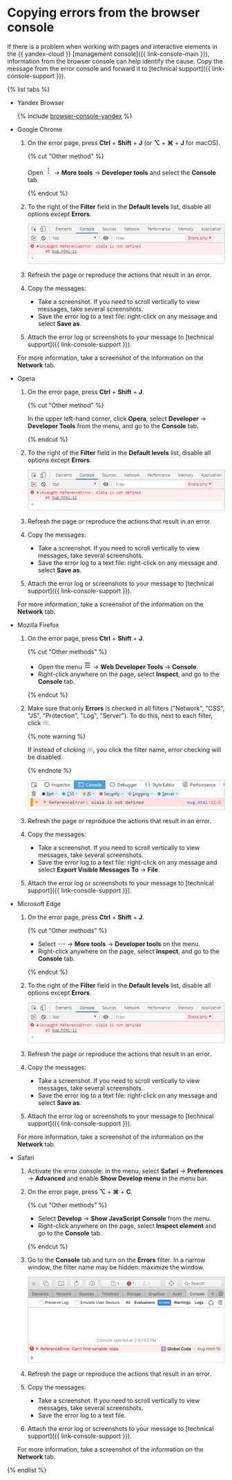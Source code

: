 # Copying errors from the browser console

If there is a problem when working with pages and interactive elements in the {{ yandex-cloud }} [management console]({{ link-console-main }}), information from the browser console can help identify the cause. Copy the message from the error console and forward it to [technical support]({{ link-console-support }}).

{% list tabs %}


- Yandex Browser

   {% include [browser-console-yandex](../_includes/support/browser-console-yandex.md) %}


- Google Chrome

   1. On the error page, press **Ctrl** + **Shift** + **J** (or **⌥** + **⌘** + **J** for macOS).

      {% cut "Other method" %}

      Open ![image](../_assets/support/chrome-menu.png) → **More tools** → **Developer tools** and select the **Console** tab.

      {% endcut %}

   1. To the right of the **Filter** field in the **Default levels** list, disable all options except **Errors**.

      ![image](../_assets/support/chromium-console.png)

   1. Refresh the page or reproduce the actions that result in an error.
   1. Copy the messages:

      * Take a screenshot. If you need to scroll vertically to view messages, take several screenshots.
      * Save the error log to a text file: right-click on any message and select **Save as**.

   1. Attach the error log or screenshots to your message to [technical support]({{ link-console-support }}).

   For more information, take a screenshot of the information on the **Network** tab.

- Opera

   1. On the error page, press **Ctrl** + **Shift** + **J**.

      {% cut "Other method" %}

      In the upper left-hand corner, click **Opera**, select **Developer** → **Developer Tools** from the menu, and go to the **Console** tab.

      {% endcut %}

   1. To the right of the **Filter** field in the **Default levels** list, disable all options except **Errors**.

      ![image](../_assets/support/chromium-console.png)

   1. Refresh the page or reproduce the actions that result in an error.
   1. Copy the messages:

      - Take a screenshot. If you need to scroll vertically to view messages, take several screenshots.
      - Save the error log to a text file: right-click on any message and select **Save as**.

   1. Attach the error log or screenshots to your message to [technical support]({{ link-console-support }}).

   For more information, take a screenshot of the information on the **Network** tab.

- Mozilla Firefox

   1. On the error page, press **Ctrl** + **Shift** + **J**.

      {% cut "Other methods" %}

      * Open the menu ![image](../_assets/support/firefox-menu.png) → **Web Developer Tools** → **Console**.
      * Right-click anywhere on the page, select **Inspect**, and go to the **Console** tab.

      {% endcut %}

   1. Make sure that only **Errors** is checked in all filters ("Network", "CSS", "JS", "Protection", "Log", "Server"). To do this, next to each filter, click ![image](../_assets/support/firefox-arrow-down.png).

      {% note warning %}

      If instead of clicking ![image](../_assets/support/firefox-arrow-down.png), you click the filter name, error checking will be disabled.

      {% endnote %}

      ![image](../_assets/support/firefox-console.png)

   1. Refresh the page or reproduce the actions that result in an error.
   1. Copy the messages:

      * Take a screenshot. If you need to scroll vertically to view messages, take several screenshots.
      * Save the error log to a text file: right-click on any message and select **Export Visible Messages To** → **File**.

   1. Attach the error log or screenshots to your message to [technical support]({{ link-console-support }}).

- Microsoft Edge

   1. On the error page, press **Ctrl** + **Shift** + **J**.

      {% cut "Other methods" %}

      * Select ![image](../_assets/support/edge-menu.png) → **More tools** → **Developer tools** on the menu.
      * Right-click anywhere on the page, select **Inspect**, and go to the **Console** tab.

      {% endcut %}

   1. To the right of the **Filter** field in the **Default levels** list, disable all options except **Errors**.

      ![image](../_assets/support/chromium-console.png)

   1. Refresh the page or reproduce the actions that result in an error.
   1. Copy the messages:

      * Take a screenshot. If you need to scroll vertically to view messages, take several screenshots.
      * Save the error log to a text file: right-click on any message and select **Save as**.

   1. Attach the error log or screenshots to your message to [technical support]({{ link-console-support }}).

   For more information, take a screenshot of the information on the **Network** tab.

- Safari

   1. Activate the error console: in the menu, select **Safari** → **Preferences** → **Advanced** and enable **Show Develop menu** in the menu bar.
   1. On the error page, press **⌥** + **⌘** + **C**.

      {% cut "Other methods" %}

      * Select **Develop** → **Show JavaScript Console** from the menu.
      * Right-click anywhere on the page, select **Inspect element** and go to the **Console** tab.

      {% endcut %}

   1. Go to the **Console** tab and turn on the **Errors** filter. In a narrow window, the filter name may be hidden: maximize the window.

      ![image](../_assets/support/safari-console.png)

   1. Refresh the page or reproduce the actions that result in an error.
   1. Copy the messages:

      * Take a screenshot. If you need to scroll vertically to view messages, take several screenshots.
      * Save the error log to a text file.

   1. Attach the error log or screenshots to your message to [technical support]({{ link-console-support }}).

   For more information, take a screenshot of the information on the **Network** tab.


{% endlist %}
